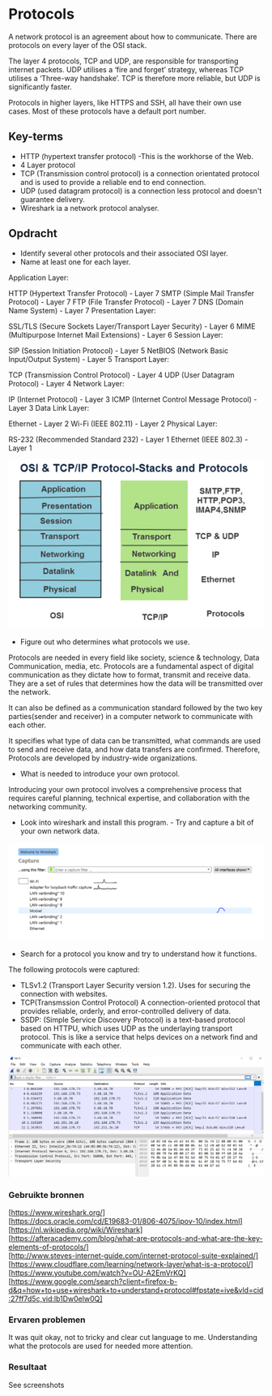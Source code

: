 # Protocols

A network protocol is an agreement about how to communicate. There are protocols on every layer of the OSI stack.

The layer 4 protocols, TCP and UDP, are responsible for transporting internet packets. UDP utilises a ‘fire and forget’ strategy, whereas TCP utilises a ‘Three-way handshake’. TCP is therefore more reliable, but UDP is significantly faster.

Protocols in higher layers, like HTTPS and SSH, all have their own use cases. Most of these protocols have a default port number.

## Key-terms

- HTTP (hypertext transfer protocol) -This is the workhorse of the Web.
- 4 Layer protocol 
- TCP (Transmission control protocol) is a connection orientated protocol and is used to provide a reliable end to end connection.
- UDP (used datagram protocol) is a connection less protocol and doesn't guarantee delivery.
- Wireshark ia a network protocol analyser.

## Opdracht

- Identify several other protocols and their associated OSI layer. 
- Name at least one for each layer.

Application Layer:

HTTP (Hypertext Transfer Protocol) - Layer 7
SMTP (Simple Mail Transfer Protocol) - Layer 7
FTP (File Transfer Protocol) - Layer 7
DNS (Domain Name System) - Layer 7
Presentation Layer:

SSL/TLS (Secure Sockets Layer/Transport Layer Security) - Layer 6
MIME (Multipurpose Internet Mail Extensions) - Layer 6
Session Layer:

SIP (Session Initiation Protocol) - Layer 5
NetBIOS (Network Basic Input/Output System) - Layer 5
Transport Layer:

TCP (Transmission Control Protocol) - Layer 4
UDP (User Datagram Protocol) - Layer 4
Network Layer:

IP (Internet Protocol) - Layer 3
ICMP (Internet Control Message Protocol) - Layer 3
Data Link Layer:

Ethernet - Layer 2
Wi-Fi (IEEE 802.11) - Layer 2
Physical Layer:

RS-232 (Recommended Standard 232) - Layer 1
Ethernet (IEEE 802.3) - Layer 1

![Protocol_stacks](/00_includes/Network_divices/Protocol_stacks.PNG)

- Figure out who determines what protocols we use.

Protocols are needed in every field like society, science & technology, Data Communication, media, etc. Protocols are a fundamental aspect of digital communication as they dictate how to format, transmit and receive data. They are a set of rules that determines how the data will be transmitted over the network.

It can also be defined as a communication standard followed by the two key parties(sender and receiver) in a computer network to communicate with each other.

It specifies what type of data can be transmitted, what commands are used to send and receive data, and how data transfers are confirmed.
Therefore, Protocols are developed by industry-wide organizations.

- What is needed to introduce your own protocol.

Introducing your own protocol involves a comprehensive process that requires careful planning, technical expertise, and collaboration with the networking community.

- Look into wireshark and install this program. - Try and capture a bit of your own network data.

![Wireshark_installed](/00_includes/Network_divices/Wireshark_installed.PNG)


- Search for a protocol you know and try to understand how it functions. 

The following protocols were captured:
- TLSv1.2 (Transport Layer Security version 1.2). Uses for securing the connection with websites.
- TCP(Transmssion Control Protocol) A connection-oriented protocol that provides reliable, orderly, and error-controlled delivery of data.
- SSDP: (Simple Service Discovery Protocol) is a text-based protocol based on HTTPU, which uses UDP as the underlaying transport protocol. This is like a service that helps devices on a network find and communicate with each other.

![Wireshark_capture](/00_includes/Network_divices/Wireshark_capture.PNG)


### Gebruikte bronnen

[https://www.wireshark.org/]  
[https://docs.oracle.com/cd/E19683-01/806-4075/ipov-10/index.html]   
[https://nl.wikipedia.org/wiki/Wireshark] 
[https://afteracademy.com/blog/what-are-protocols-and-what-are-the-key-elements-of-protocols/]  
[http://www.steves-internet-guide.com/internet-protocol-suite-explained/]
[https://www.cloudflare.com/learning/network-layer/what-is-a-protocol/]
[https://www.youtube.com/watch?v=OU-A2EmVrKQ] [https://www.google.com/search?client=firefox-b-d&q=how+to+use+wireshark+to+understand+protocol#fpstate=ive&vld=cid:27ff7d5c,vid:lb1Dw0elw0Q]

### Ervaren problemen

It was quit okay, not to tricky and clear cut language to me. Understanding what the protocols are used for needed more attention.

### Resultaat

See screenshots 